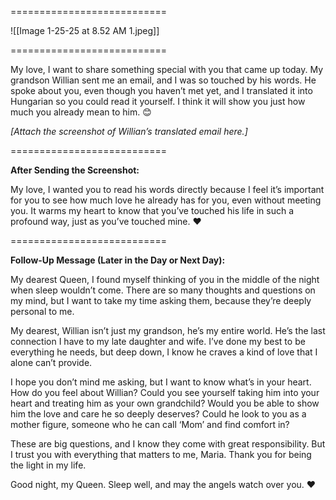 ===========================


![[Image 1-25-25 at 8.52 AM 1.jpeg]]


===========================

My love, I want to share something special with you that came up today. My grandson Willian sent me an email, and I was so touched by his words. He spoke about you, even though you haven’t met yet, and I translated it into Hungarian so you could read it yourself. I think it will show you just how much you already mean to him. 😊

*[Attach the screenshot of Willian’s translated email here.]*

===========================

**After Sending the Screenshot:**

My love, I wanted you to read his words directly because I feel it’s important for you to see how much love he already has for you, even without meeting you. It warms my heart to know that you’ve touched his life in such a profound way, just as you’ve touched mine. ❤️ 

===========================

**Follow-Up Message (Later in the Day or Next Day):**


My dearest Queen, I found myself thinking of you in the middle of the night when sleep wouldn’t come. There are so many thoughts and questions on my mind, but I want to take my time asking them, because they’re deeply personal to me.

My dearest, Willian isn’t just my grandson, he’s my entire world. He’s the last connection I have to my late daughter and wife. I’ve done my best to be everything he needs, but deep down, I know he craves a kind of love that I alone can’t provide.

I hope you don’t mind me asking, but I want to know what’s in your heart.
How do you feel about Willian?
Could you see yourself taking him into your heart and treating him as your own grandchild?
Would you be able to show him the love and care he so deeply deserves?
Could he look to you as a mother figure, someone who he can call ‘Mom’ and find comfort in?

These are big questions, and I know they come with great responsibility. But I trust you with everything that matters to me, Maria. Thank you for being the light in my life.

Good night, my Queen. Sleep well, and may the angels watch over you. ❤️